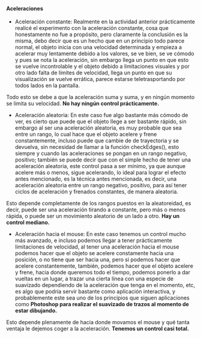 #### Aceleraciones

- Aceleración constante: Realmente en la actividad anterior prácticamente realicé el experimento con la aceleración constante, cosa que honestamente no fue a propósito, pero claramente la conclusión es la misma, debo decir que es un hecho que 
en un principio todo parece normal, el objeto inicia con una velocidad determinada y empieza a acelerar muy lentamente debido a los valores, se ve bien, se ve cómodo y pues se nota la aceleración, sin embargo llega un
punto en que esto se vuelve incontrolable y el objeto debido a limitaciones visuales y por otro lado falta de límites de velocidad, llega un punto en que su visualización se vuelve errática, parece estarse teletrasportando
por todos lados en la pantalla.

Todo esto se debe a que la aceleración suma y suma, y en ningún momento se limita su velocidad. **No hay ningún control prácticamente.**

- Aceleración aleatoria: En este caso fue algo bastante más cómodo de ver, es cierto que puede que el objeto llege a ser bastante rápido, sin embargo al ser una aceleración aleatoria, es muy probable que sea entre un rango,
lo cual hace que el objeto acelere y frene constantemente, incluso puede que cambie de de trayectoria y se devuelva, sin necesidad de llamar a la función checkEdges(), esto siempre y cuando las aceleraciones se pongan en
un rango negativo, positivo; también se puede decir que con el simple hecho de tener una aceleración aleatoria, este control pasa a ser mínimo, ya que aunque acelere más o menos, sigue acelerando, lo ideal para lograr
el efecto antes mencionado, es la técnica antes mencionada, es decir, una aceleración aleatoria entre un rango negativo, positivo, para así tener ciclos de aceleración y frenados constantes, de manera aleatoria.

Esto depende completamente de los rangos puestos en la aleatoreidad, es decir, puede ser una aceleración tirando a constante, pero más o menos rápida, o puede ser un movimiento aleatorio de un lado a otro. **Hay un control mediano.**

- Aceleración hacia el mouse: En este caso tenemos un control mucho más avanzado, e incluso podemos llegar a tener prácticamente limitaciones de velocidad, al tener una aceleración hacia el mouse podemos hacer que el objeto
se acelere constamente hacia una posición, o no tiene que ser hacia una, pero si podemos hacer que acelere constantemente, también, podemos hacer que el objeto acelere y frene, hacia donde queremos todo el tiempo, podemos
ponerlo a dar vueltas en un lugar, a trazar una cierta línea con una especie de suavizado dependiendo de la aceleración que tenga en el momento, etc, es algo que podría servir bastante como aplicación interactiva,
y probablemente este sea uno de los principios que siguen aplicaciones como **Photoshop para realizar el suavizado de trazos al momento de estar dibujando.**

Esto depende plenamente de hacia donde movamos el mouse y qué tanta ventaja le dejemos coger a la aceleración. **Tenemos un control casi total.**
